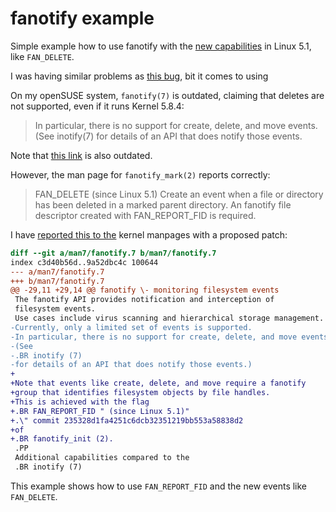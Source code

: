 
# fanotify example

Simple example how to use fanotify with the [new capabilities](https://lkml.org/lkml/2019/3/1/400) in Linux 5.1, like `FAN_DELETE`.

I was having similar problems as [this bug](https://bugzilla.kernel.org/show_bug.cgi?id=205639), bit it comes to using

On my openSUSE system, `fanotify(7)` is outdated, claiming that deletes are not supported, even if it runs Kernel 5.8.4:

> In particular, there is no support for create, delete, and move events. (See  inotify(7) for details of an API that does notify those events.

Note that [this link](https://man7.org/linux/man-pages/man7/fanotify.7.html) is also outdated.

However, the man page for `fanotify_mark(2)` reports correctly:

> FAN_DELETE (since Linux 5.1)
>  Create an event when a file or directory  has  been  deleted  in  a
>  marked  parent directory.  An fanotify file descriptor created with
>  FAN_REPORT_FID is required.

I have [reported this to the](https://bugzilla.kernel.org/show_bug.cgi?id=209247) kernel manpages with a proposed patch:

```diff
diff --git a/man7/fanotify.7 b/man7/fanotify.7
index c3d40b56d..9a52dbc4c 100644
--- a/man7/fanotify.7
+++ b/man7/fanotify.7
@@ -29,11 +29,14 @@ fanotify \- monitoring filesystem events
 The fanotify API provides notification and interception of
 filesystem events.
 Use cases include virus scanning and hierarchical storage management.
-Currently, only a limited set of events is supported.
-In particular, there is no support for create, delete, and move events.
-(See
-.BR inotify (7)
-for details of an API that does notify those events.)
+
+Note that events like create, delete, and move require a fanotify
+group that identifies filesystem objects by file handles.
+This is achieved with the flag
+.BR FAN_REPORT_FID " (since Linux 5.1)"
+.\" commit 235328d1fa4251c6dcb32351219bb553a58838d2
+of
+.BR fanotify_init (2).
 .PP
 Additional capabilities compared to the
 .BR inotify (7)
```

This example shows how to use `FAN_REPORT_FID` and the new events like `FAN_DELETE`.
